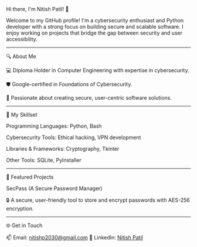Hi there, I'm Nitish Patil! 👋

Welcome to my GitHub profile! I'm a cybersecurity enthusiast and Python developer with a strong focus on building secure and scalable software. I enjoy working on projects that bridge the gap between security and user accessibility.


---

🔍 About Me

💻 Diploma Holder in Computer Engineering with expertise in cybersecurity.

🛡️ Google-certified in Foundations of Cybersecurity.

🚀 Passionate about creating secure, user-centric software solutions.



---

🔧 My Skillset

Programming Languages: Python, Bash

Cybersecurity Tools: Ethical hacking, VPN development

Libraries & Frameworks: Cryptography, Tkinter

Other Tools: SQLite, PyInstaller

---

📂 Featured Projects

SecPass (A Secure Password Manager)

🔒 A secure, user-friendly tool to store and encrypt passwords with AES-256 encryption.


---

🌐 Get in Touch

📫 Email: nitishp2030@gmail.com
💼 LinkedIn: [Nitish Patil](https://www.linkedin.com/in/nitish-patil-np09)

